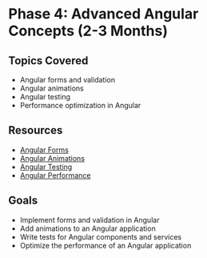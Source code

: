 # Phase 4: Advanced Angular Concepts (2-3 Months)

## Topics Covered
- Angular forms and validation
- Angular animations
- Angular testing
- Performance optimization in Angular

## Resources
- [Angular Forms](https://angular.io/guide/forms-overview)
- [Angular Animations](https://angular.io/guide/animations)
- [Angular Testing](https://angular.io/guide/testing)
- [Angular Performance](https://angular.io/guide/performance)

## Goals
- Implement forms and validation in Angular
- Add animations to an Angular application
- Write tests for Angular components and services
- Optimize the performance of an Angular application
